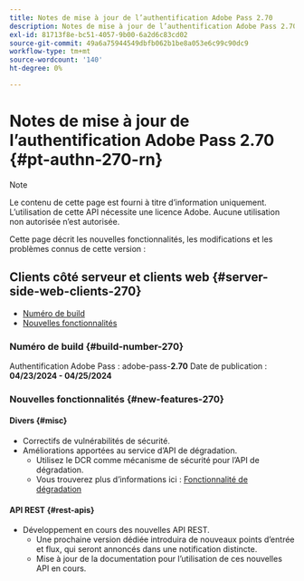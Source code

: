 ```yaml
---
title: Notes de mise à jour de l’authentification Adobe Pass 2.70
description: Notes de mise à jour de l’authentification Adobe Pass 2.70
exl-id: 81713f8e-bc51-4057-9b00-6a2d6c83cd02
source-git-commit: 49a6a75944549dbfb062b1be8a053e6c99c90dc9
workflow-type: tm+mt
source-wordcount: '140'
ht-degree: 0%

---
```


# Notes de mise à jour de l’authentification Adobe Pass 2.70 {#pt-authn-270-rn}

>[!NOTE]
>
>Le contenu de cette page est fourni à titre d’information uniquement. L’utilisation de cette API nécessite une licence Adobe. Aucune utilisation non autorisée n’est autorisée.

Cette page décrit les nouvelles fonctionnalités, les modifications et les problèmes connus de cette version :

## Clients côté serveur et clients web {#server-side-web-clients-270}

* [Numéro de build](#build-number-270)
* [Nouvelles fonctionnalités](#new-features-270)

### Numéro de build {#build-number-270}

Authentification Adobe Pass : adobe-pass-**2.70**
Date de publication : **04/23/2024 - 04/25/2024**

### Nouvelles fonctionnalités {#new-features-270}

#### Divers {#misc}

* Correctifs de vulnérabilités de sécurité.
* Améliorations apportées au service d’API de dégradation.
   * Utilisez le DCR comme mécanisme de sécurité pour l’API de dégradation.
   * Vous trouverez plus d’informations ici : [Fonctionnalité de dégradation](../integration-guide-programmers/features-premium/degraded-access/degradation-feature.md)

#### API REST {#rest-apis}

* Développement en cours des nouvelles API REST.
   * Une prochaine version dédiée introduira de nouveaux points d’entrée et flux, qui seront annoncés dans une notification distincte.
   * Mise à jour de la documentation pour l’utilisation de ces nouvelles API en cours.
